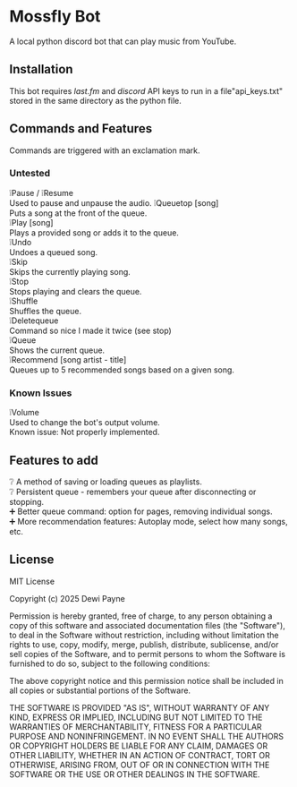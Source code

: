 # Mossfly Bot

A local python discord bot that can play music from YouTube.

## Installation
This bot requires *last.fm* and *discord* API keys to run in a file"api_keys.txt" stored in the same directory as the python file.



## Commands and Features
Commands are triggered with an exclamation mark.   
### Untested
❕Pause / ❕Resume    
Used to pause and unpause the audio.
❕Queuetop [song]    
Puts a song at the front of the queue.        
❕Play [song]      
Plays a provided song or adds it to the queue.     
❕Undo     
Undoes a queued song.      
❕Skip    
Skips the currently playing song.      
❕Stop      
Stops playing and clears the queue.      
❕Shuffle      
Shuffles the queue.     
❕Deletequeue       
Command so nice I made it twice (see stop)     
❕Queue     
Shows the current queue.    
❕Recommend [song artist - title]        
Queues up to 5 recommended songs based on a given song.      

### Known Issues
❕Volume    
Used to change the bot's output volume.    
Known issue: Not properly implemented.      

## Features to add
❔ A method of saving or loading queues as playlists.    
❔ Persistent queue - remembers your queue after disconnecting or stopping.       
➕ Better queue command: option for pages, removing individual songs.     
➕ More recommendation features: Autoplay mode, select how many songs, etc.    


## License
MIT License

Copyright (c) 2025 Dewi Payne

Permission is hereby granted, free of charge, to any person obtaining a copy
of this software and associated documentation files (the "Software"), to deal
in the Software without restriction, including without limitation the rights
to use, copy, modify, merge, publish, distribute, sublicense, and/or sell
copies of the Software, and to permit persons to whom the Software is
furnished to do so, subject to the following conditions:

The above copyright notice and this permission notice shall be included in all
copies or substantial portions of the Software.

THE SOFTWARE IS PROVIDED "AS IS", WITHOUT WARRANTY OF ANY KIND, EXPRESS OR
IMPLIED, INCLUDING BUT NOT LIMITED TO THE WARRANTIES OF MERCHANTABILITY,
FITNESS FOR A PARTICULAR PURPOSE AND NONINFRINGEMENT. IN NO EVENT SHALL THE
AUTHORS OR COPYRIGHT HOLDERS BE LIABLE FOR ANY CLAIM, DAMAGES OR OTHER
LIABILITY, WHETHER IN AN ACTION OF CONTRACT, TORT OR OTHERWISE, ARISING FROM,
OUT OF OR IN CONNECTION WITH THE SOFTWARE OR THE USE OR OTHER DEALINGS IN THE
SOFTWARE.
